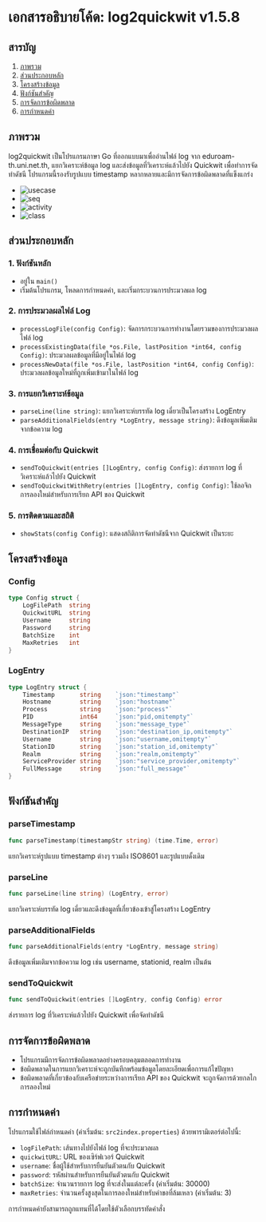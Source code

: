 # เอกสารอธิบายโค้ด: log2quickwit v1.5.8

## สารบัญ
1. [ภาพรวม](#ภาพรวม)
2. [ส่วนประกอบหลัก](#ส่วนประกอบหลัก)
3. [โครงสร้างข้อมูล](#โครงสร้างข้อมูล)
4. [ฟังก์ชันสำคัญ](#ฟังก์ชันสำคัญ)
5. [การจัดการข้อผิดพลาด](#การจัดการข้อผิดพลาด)
6. [การกำหนดค่า](#การกำหนดค่า)

## ภาพรวม
log2quickwit เป็นโปรแกรมภาษา Go ที่ออกแบบมาเพื่ออ่านไฟล์ log จาก eduroam-th.uni.net.th, แยกวิเคราะห์ข้อมูล log และส่งข้อมูลที่วิเคราะห์แล้วไปยัง Quickwit เพื่อทำการจัดทำดัชนี โปรแกรมนี้รองรับรูปแบบ timestamp หลากหลายและมีการจัดการข้อผิดพลาดที่แข็งแกร่ง


- ![usecase](./plantUML/usecase.png)
- ![seq](./plantUML/sequence.png)
- ![activity](./plantUML/activity.png)
- ![class](./plantUML/class.png)


## ส่วนประกอบหลัก

### 1. ฟังก์ชันหลัก
- อยู่ใน `main()`
- เริ่มต้นโปรแกรม, โหลดการกำหนดค่า, และเริ่มกระบวนการประมวลผล log

### 2. การประมวลผลไฟล์ Log
- `processLogFile(config Config)`: จัดการกระบวนการทำงานโดยรวมของการประมวลผลไฟล์ log
- `processExistingData(file *os.File, lastPosition *int64, config Config)`: ประมวลผลข้อมูลที่มีอยู่ในไฟล์ log
- `processNewData(file *os.File, lastPosition *int64, config Config)`: ประมวลผลข้อมูลใหม่ที่ถูกเพิ่มเข้ามาในไฟล์ log

### 3. การแยกวิเคราะห์ข้อมูล
- `parseLine(line string)`: แยกวิเคราะห์บรรทัด log เดี่ยวเป็นโครงสร้าง LogEntry
- `parseAdditionalFields(entry *LogEntry, message string)`: ดึงข้อมูลเพิ่มเติมจากข้อความ log

### 4. การเชื่อมต่อกับ Quickwit
- `sendToQuickwit(entries []LogEntry, config Config)`: ส่งรายการ log ที่วิเคราะห์แล้วไปยัง Quickwit
- `sendToQuickwitWithRetry(entries []LogEntry, config Config)`: ใช้ลอจิกการลองใหม่สำหรับการเรียก API ของ Quickwit

### 5. การติดตามและสถิติ
- `showStats(config Config)`: แสดงสถิติการจัดทำดัชนีจาก Quickwit เป็นระยะ

## โครงสร้างข้อมูล

### Config
```go
type Config struct {
    LogFilePath  string
    QuickwitURL  string
    Username     string
    Password     string
    BatchSize    int
    MaxRetries   int
}
```

### LogEntry
```go
type LogEntry struct {
    Timestamp       string    `json:"timestamp"`
    Hostname        string    `json:"hostname"`
    Process         string    `json:"process"`
    PID             int64     `json:"pid,omitempty"`
    MessageType     string    `json:"message_type"`
    DestinationIP   string    `json:"destination_ip,omitempty"`
    Username        string    `json:"username,omitempty"`
    StationID       string    `json:"station_id,omitempty"`
    Realm           string    `json:"realm,omitempty"`
    ServiceProvider string    `json:"service_provider,omitempty"`
    FullMessage     string    `json:"full_message"`
}
```

## ฟังก์ชันสำคัญ

### parseTimestamp
```go
func parseTimestamp(timestampStr string) (time.Time, error)
```
แยกวิเคราะห์รูปแบบ timestamp ต่างๆ รวมถึง ISO8601 และรูปแบบดั้งเดิม

### parseLine
```go
func parseLine(line string) (LogEntry, error)
```
แยกวิเคราะห์บรรทัด log เดี่ยวและดึงข้อมูลที่เกี่ยวข้องเข้าสู่โครงสร้าง LogEntry

### parseAdditionalFields
```go
func parseAdditionalFields(entry *LogEntry, message string)
```
ดึงข้อมูลเพิ่มเติมจากข้อความ log เช่น username, stationid, realm เป็นต้น

### sendToQuickwit
```go
func sendToQuickwit(entries []LogEntry, config Config) error
```
ส่งรายการ log ที่วิเคราะห์แล้วไปยัง Quickwit เพื่อจัดทำดัชนี

## การจัดการข้อผิดพลาด
- โปรแกรมมีการจัดการข้อผิดพลาดอย่างครอบคลุมตลอดการทำงาน
- ข้อผิดพลาดในการแยกวิเคราะห์จะถูกบันทึกพร้อมข้อมูลโดยละเอียดเพื่อการแก้ไขปัญหา
- ข้อผิดพลาดที่เกี่ยวข้องกับเครือข่ายระหว่างการเรียก API ของ Quickwit จะถูกจัดการด้วยกลไกการลองใหม่

## การกำหนดค่า
โปรแกรมใช้ไฟล์กำหนดค่า (ค่าเริ่มต้น: `src2index.properties`) ด้วยพารามิเตอร์ต่อไปนี้:
- `logFilePath`: เส้นทางไปยังไฟล์ log ที่จะประมวลผล
- `quickwitURL`: URL ของเซิร์ฟเวอร์ Quickwit
- `username`: ชื่อผู้ใช้สำหรับการยืนยันตัวตนกับ Quickwit
- `password`: รหัสผ่านสำหรับการยืนยันตัวตนกับ Quickwit
- `batchSize`: จำนวนรายการ log ที่จะส่งในแต่ละครั้ง (ค่าเริ่มต้น: 30000)
- `maxRetries`: จำนวนครั้งสูงสุดในการลองใหม่สำหรับคำขอที่ล้มเหลว (ค่าเริ่มต้น: 3)

การกำหนดค่ายังสามารถถูกแทนที่ได้โดยใช้ตัวเลือกบรรทัดคำสั่ง